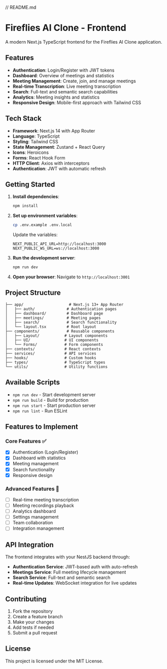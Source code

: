 // README.md

# Fireflies AI Clone - Frontend

A modern Next.js TypeScript frontend for the Fireflies AI Clone application.

## Features

- **Authentication**: Login/Register with JWT tokens
- **Dashboard**: Overview of meetings and statistics
- **Meeting Management**: Create, join, and manage meetings
- **Real-time Transcription**: Live meeting transcription
- **Search**: Full-text and semantic search capabilities
- **Analytics**: Meeting insights and statistics
- **Responsive Design**: Mobile-first approach with Tailwind CSS

## Tech Stack

- **Framework**: Next.js 14 with App Router
- **Language**: TypeScript
- **Styling**: Tailwind CSS
- **State Management**: Zustand + React Query
- **Icons**: Heroicons
- **Forms**: React Hook Form
- **HTTP Client**: Axios with interceptors
- **Authentication**: JWT with automatic refresh

## Getting Started

1. **Install dependencies**:

   ```bash
   npm install
   ```

2. **Set up environment variables**:

   ```bash
   cp .env.example .env.local
   ```

   Update the variables:

   ```
   NEXT_PUBLIC_API_URL=http://localhost:3000
   NEXT_PUBLIC_WS_URL=ws://localhost:3000
   ```

3. **Run the development server**:

   ```bash
   npm run dev
   ```

4. **Open your browser**:
   Navigate to `http://localhost:3001`

## Project Structure

```
├── app/                    # Next.js 13+ App Router
│   ├── auth/              # Authentication pages
│   ├── dashboard/         # Dashboard page
│   ├── meetings/          # Meeting pages
│   ├── search/            # Search functionality
│   └── layout.tsx         # Root layout
├── components/            # Reusable components
│   ├── Layout/           # Layout components
│   ├── UI/               # UI components
│   └── Forms/            # Form components
├── contexts/             # React contexts
├── services/             # API services
├── hooks/                # Custom hooks
├── types/                # TypeScript types
└── utils/                # Utility functions
```

## Available Scripts

- `npm run dev` - Start development server
- `npm run build` - Build for production
- `npm run start` - Start production server
- `npm run lint` - Run ESLint

## Features to Implement

### Core Features ✅

- [x] Authentication (Login/Register)
- [x] Dashboard with statistics
- [x] Meeting management
- [x] Search functionality
- [x] Responsive design

### Advanced Features 🚧

- [ ] Real-time meeting transcription
- [ ] Meeting recordings playback
- [ ] Analytics dashboard
- [ ] Settings management
- [ ] Team collaboration
- [ ] Integration management

## API Integration

The frontend integrates with your NestJS backend through:

- **Authentication Service**: JWT-based auth with auto-refresh
- **Meetings Service**: Full meeting lifecycle management
- **Search Service**: Full-text and semantic search
- **Real-time Updates**: WebSocket integration for live updates

## Contributing

1. Fork the repository
2. Create a feature branch
3. Make your changes
4. Add tests if needed
5. Submit a pull request

## License

This project is licensed under the MIT License.

